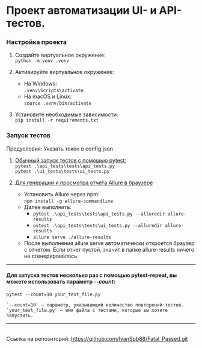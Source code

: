 # Проект автоматизации UI- и API-тестов.

### Настройка проекта

1. Создайте виртуальное окружение:  
   `python -m venv .venv`

2. Активируйте виртуальное окружение:
    - На Windows:  
      `.venv\Scripts\activate`
    - На macOS и Linux:  
      `source .venv/bin/activate`
3. Установите необходимые зависимости:  
   `pip install -r requirements.txt`

### Запуск тестов

Предусловия: Указать токен в config.json

1. <u>Обычный запуск тестов с помощью pytest:</u>  
   `pytest .\api_tests\tests\api_tests.py`  
   `pytest .\ui_tests\tests\ui_tests.py`

2. <u>Для генерации и просмотра отчета Allure в браузере</u>
    - Установить Allure через npm:  
      `npm install -g allure-commandline`
    - Далее выполнить:
        - `pytest .\api_tests\tests\api_tests.py --alluredir allure-results`
        - `pytest .\api_tests\tests\ui_tests.py --alluredir allure-results`
        - `allure serve ./allure-results`
    - После выполнения allure serve автоматически откроется браузер с отчетом. Если отчет пустой, значит в папке
      allure-results ничего не сгенерировалось.

---

#### Для запуска тестов несколько раз с помощью pytest-repeat, вы можете использовать параметр _**--count**_:

`pytest --count=10 your_test_file.py`

    `--count=10` — параметр, указывающий количество повторений тестов.  
    `your_test_file.py` — имя файла с тестами, которые вы хотите запустить.

---
<br>Ссылка на репозиторий: https://github.com/IvanSpb88/Fatal_Passed.git